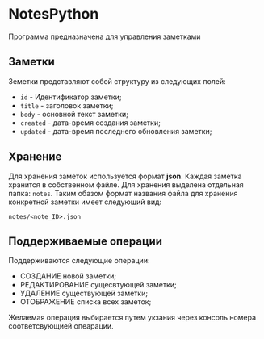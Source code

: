 # NotesPython

Программа предназначена для управления заметками

## Заметки

Земетки представляют собой структуру из следующих полей:

- `id` - Идентификатор заметки;
- `title` - заголовок заметки;
- `body` - основной текст заметки;
- `created` - дата-время создания заметки;
- `updated` - дата-время последнего обновления заметки;

## Хранение

Для хранения заметок используется формат __json__. Каждая заметка хранится в собственном файле. Для хранения выделена отдельная папка: `notes`. Таким обазом формат названия файла для хранения конкретной заметки имеет следующий вид:

```
notes/<note_ID>.json
```

## Поддерживаемые операции

Поддерживаются следующие операции:

- СОЗДАНИЕ новой заметки;
- РЕДАКТИРОВАНИЕ сущесвтующей заметки;
- УДАЛЕНИЕ существующей заметки;
- ОТОБРАЖЕНИЕ списка всех заметок;

Желаемая операция выбирается путем укзания через консоль номера соответсвующией опеарации.